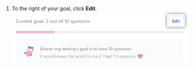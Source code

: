 1. To the right of your goal, click **Edit**.
![Edit button](/assets/images/help/sponsors/edit-goal-button.png)
